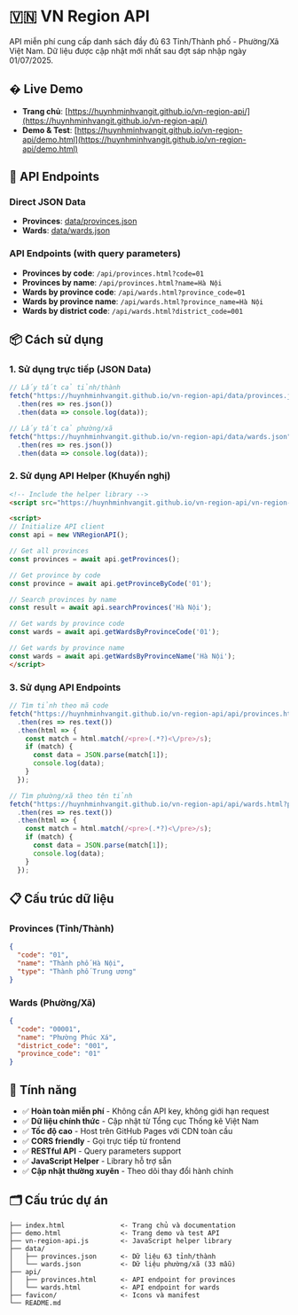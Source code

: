 # 🇻🇳 VN Region API

API miễn phí cung cấp danh sách đầy đủ 63 Tỉnh/Thành phố - Phường/Xã Việt Nam. Dữ liệu được cập nhật mới nhất sau đợt sáp nhập ngày 01/07/2025.

## � Live Demo

- **Trang chủ**: [https://huynhminhvangit.github.io/vn-region-api/](https://huynhminhvangit.github.io/vn-region-api/)
- **Demo & Test**: [https://huynhminhvangit.github.io/vn-region-api/demo.html](https://huynhminhvangit.github.io/vn-region-api/demo.html)

## 🔗 API Endpoints

### Direct JSON Data
- **Provinces**: [data/provinces.json](https://huynhminhvangit.github.io/vn-region-api/data/provinces.json)
- **Wards**: [data/wards.json](https://huynhminhvangit.github.io/vn-region-api/data/wards.json)

### API Endpoints (with query parameters)
- **Provinces by code**: `/api/provinces.html?code=01`
- **Provinces by name**: `/api/provinces.html?name=Hà Nội`
- **Wards by province code**: `/api/wards.html?province_code=01`
- **Wards by province name**: `/api/wards.html?province_name=Hà Nội`
- **Wards by district code**: `/api/wards.html?district_code=001`

## 📦 Cách sử dụng

### 1. Sử dụng trực tiếp (JSON Data)

```js
// Lấy tất cả tỉnh/thành
fetch("https://huynhminhvangit.github.io/vn-region-api/data/provinces.json")
  .then(res => res.json())
  .then(data => console.log(data));

// Lấy tất cả phường/xã  
fetch("https://huynhminhvangit.github.io/vn-region-api/data/wards.json")
  .then(res => res.json())
  .then(data => console.log(data));
```

### 2. Sử dụng API Helper (Khuyến nghị)

```html
<!-- Include the helper library -->
<script src="https://huynhminhvangit.github.io/vn-region-api/vn-region-api.js"></script>

<script>
// Initialize API client
const api = new VNRegionAPI();

// Get all provinces
const provinces = await api.getProvinces();

// Get province by code
const province = await api.getProvinceByCode('01');

// Search provinces by name
const result = await api.searchProvinces('Hà Nội');

// Get wards by province code
const wards = await api.getWardsByProvinceCode('01');

// Get wards by province name
const wards = await api.getWardsByProvinceName('Hà Nội');
</script>
```

### 3. Sử dụng API Endpoints

```js
// Tìm tỉnh theo mã code
fetch("https://huynhminhvangit.github.io/vn-region-api/api/provinces.html?code=01")
  .then(res => res.text())
  .then(html => {
    const match = html.match(/<pre>(.*?)<\/pre>/s);
    if (match) {
      const data = JSON.parse(match[1]);
      console.log(data);
    }
  });

// Tìm phường/xã theo tên tỉnh
fetch("https://huynhminhvangit.github.io/vn-region-api/api/wards.html?province_name=" + encodeURIComponent("Hà Nội"))
  .then(res => res.text())
  .then(html => {
    const match = html.match(/<pre>(.*?)<\/pre>/s);
    if (match) {
      const data = JSON.parse(match[1]);
      console.log(data);
    }
  });
```

## 📋 Cấu trúc dữ liệu

### Provinces (Tỉnh/Thành)
```json
{
  "code": "01",
  "name": "Thành phố Hà Nội", 
  "type": "Thành phố Trung ương"
}
```

### Wards (Phường/Xã)
```json
{
  "code": "00001",
  "name": "Phường Phúc Xá",
  "district_code": "001", 
  "province_code": "01"
}
```

## 🌟 Tính năng

- ✅ **Hoàn toàn miễn phí** - Không cần API key, không giới hạn request
- ✅ **Dữ liệu chính thức** - Cập nhật từ Tổng cục Thống kê Việt Nam  
- ✅ **Tốc độ cao** - Host trên GitHub Pages với CDN toàn cầu
- ✅ **CORS friendly** - Gọi trực tiếp từ frontend
- ✅ **RESTful API** - Query parameters support
- ✅ **JavaScript Helper** - Library hỗ trợ sẵn
- ✅ **Cập nhật thường xuyên** - Theo dõi thay đổi hành chính

## 🗂️ Cấu trúc dự án

```
├── index.html              <- Trang chủ và documentation
├── demo.html               <- Trang demo và test API  
├── vn-region-api.js        <- JavaScript helper library
├── data/
│   ├── provinces.json      <- Dữ liệu 63 tỉnh/thành
│   └── wards.json          <- Dữ liệu phường/xã (33 mẫu)
├── api/
│   ├── provinces.html      <- API endpoint for provinces
│   └── wards.html          <- API endpoint for wards
├── favicon/                <- Icons và manifest
└── README.md
```